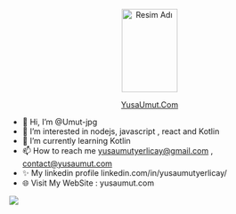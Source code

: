 <p align="center">
    <img src="https://github.com/Umut-jpg/MobileCurrencyApp/assets/77737561/fea3b1b3-5dd5-413b-9ca4-346d0b658057 " alt="Resim Adı" width="100" height="150"> 
</p>
<p align="center">
  <a href="https://www.yusaumut.com">YusaUmut.Com</a>
</p>

- 👋 Hi, I’m @Umut-jpg  
- 👀 I’m interested in  nodejs, javascript , react and Kotlin
- 🌱 I’m currently learning Kotlin
- 📫 How to reach me yusaumutyerlicay@gmail.com , contact@yusaumut.com
- ✨ My linkedin profile linkedin.com/in/yusaumutyerlicay/
- 🌐 Visit My WebSite : yusaumut.com

  
![](https://komarev.com/ghpvc/?username=Umut-jpg&style=flat-square)
